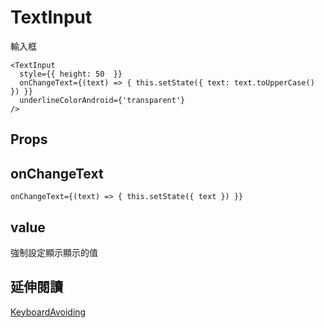 # TextInput
輸入框
```
<TextInput 
  style={{ height: 50  }}
  onChangeText={(text) => { this.setState({ text: text.toUpperCase() }) }}
  underlineColorAndroid={'transparent'}
/>
```

## Props
## onChangeText
```
onChangeText={(text) => { this.setState({ text }) }}
```
## value
強制設定顯示顯示的值

## 延伸閱讀
[KeyboardAvoiding](https://medium.freecodecamp.org/how-to-make-your-react-native-app-respond-gracefully-when-the-keyboard-pops-up-7442c1535580)
